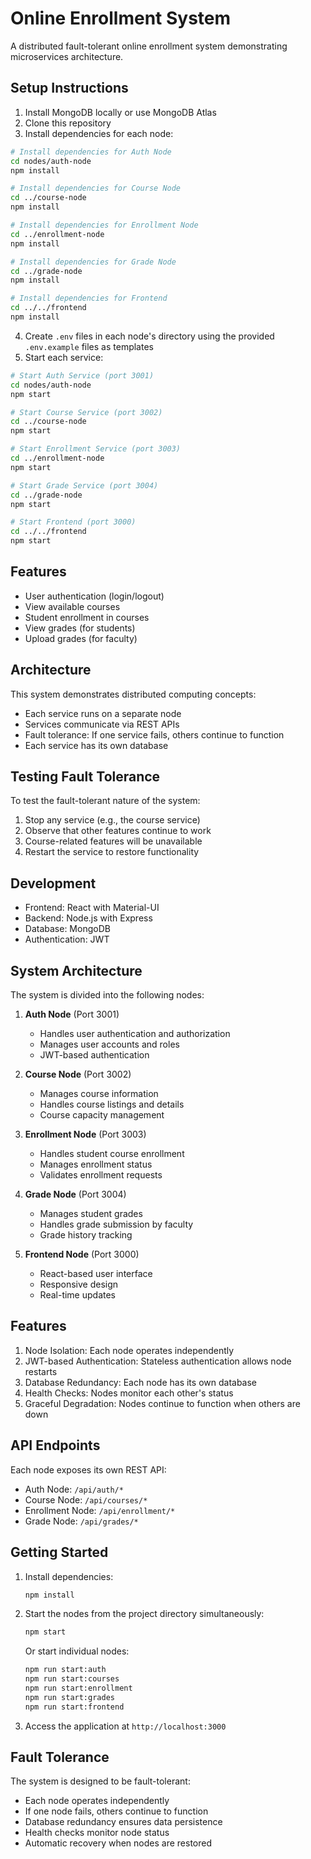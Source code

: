 # Online Enrollment System

A distributed fault-tolerant online enrollment system demonstrating microservices architecture.

## Setup Instructions

1. Install MongoDB locally or use MongoDB Atlas
2. Clone this repository
3. Install dependencies for each node:

```bash
# Install dependencies for Auth Node
cd nodes/auth-node
npm install

# Install dependencies for Course Node
cd ../course-node
npm install

# Install dependencies for Enrollment Node
cd ../enrollment-node
npm install

# Install dependencies for Grade Node
cd ../grade-node
npm install

# Install dependencies for Frontend
cd ../../frontend
npm install
```

4. Create `.env` files in each node's directory using the provided `.env.example` files as templates
5. Start each service:

```bash
# Start Auth Service (port 3001)
cd nodes/auth-node
npm start

# Start Course Service (port 3002)
cd ../course-node
npm start

# Start Enrollment Service (port 3003)
cd ../enrollment-node
npm start

# Start Grade Service (port 3004)
cd ../grade-node
npm start

# Start Frontend (port 3000)
cd ../../frontend
npm start
```

## Features

- User authentication (login/logout)
- View available courses
- Student enrollment in courses
- View grades (for students)
- Upload grades (for faculty)

## Architecture

This system demonstrates distributed computing concepts:
- Each service runs on a separate node
- Services communicate via REST APIs
- Fault tolerance: If one service fails, others continue to function
- Each service has its own database

## Testing Fault Tolerance

To test the fault-tolerant nature of the system:
1. Stop any service (e.g., the course service)
2. Observe that other features continue to work
3. Course-related features will be unavailable
4. Restart the service to restore functionality

## Development

- Frontend: React with Material-UI
- Backend: Node.js with Express
- Database: MongoDB
- Authentication: JWT

## System Architecture

The system is divided into the following nodes:

1. **Auth Node** (Port 3001)
   - Handles user authentication and authorization
   - Manages user accounts and roles
   - JWT-based authentication

2. **Course Node** (Port 3002)
   - Manages course information
   - Handles course listings and details
   - Course capacity management

3. **Enrollment Node** (Port 3003)
   - Handles student course enrollment
   - Manages enrollment status
   - Validates enrollment requests

4. **Grade Node** (Port 3004)
   - Manages student grades
   - Handles grade submission by faculty
   - Grade history tracking

5. **Frontend Node** (Port 3000)
   - React-based user interface
   - Responsive design
   - Real-time updates

## Features

1. Node Isolation: Each node operates independently
2. JWT-based Authentication: Stateless authentication allows node restarts
3. Database Redundancy: Each node has its own database
4. Health Checks: Nodes monitor each other's status
5. Graceful Degradation: Nodes continue to function when others are down

## API Endpoints

Each node exposes its own REST API:

- Auth Node: `/api/auth/*`
- Course Node: `/api/courses/*`
- Enrollment Node: `/api/enrollment/*`
- Grade Node: `/api/grades/*`

## Getting Started

1. Install dependencies:
   ```bash
   npm install
   ```

2. Start the nodes from the project directory simultaneously:
   ```bash
   npm start
   ```

   Or start individual nodes:
   ```bash
   npm run start:auth
   npm run start:courses
   npm run start:enrollment
   npm run start:grades
   npm run start:frontend
   ```

3. Access the application at `http://localhost:3000`

## Fault Tolerance

The system is designed to be fault-tolerant:
- Each node operates independently
- If one node fails, others continue to function
- Database redundancy ensures data persistence
- Health checks monitor node status
- Automatic recovery when nodes are restored 
